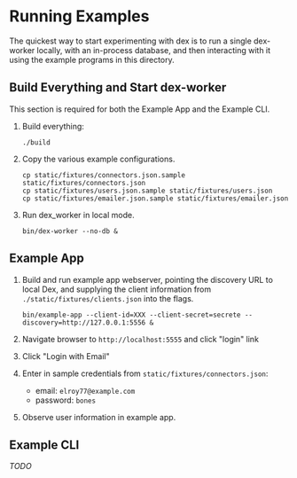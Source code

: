 Running Examples
===

The quickest way to start experimenting with dex is to run a single dex-worker
locally, with an in-process database, and then interacting with it using the
example programs in this directory.


## Build Everything and Start dex-worker

This section is required for both the Example App and the Example CLI.

1. Build everything:

   ```console
   ./build
   ```

1. Copy the various example configurations.

    ```console
    cp static/fixtures/connectors.json.sample static/fixtures/connectors.json
    cp static/fixtures/users.json.sample static/fixtures/users.json
    cp static/fixtures/emailer.json.sample static/fixtures/emailer.json
    ```

1. Run dex_worker in local mode.

    ```console
    bin/dex-worker --no-db &
    ```

## Example App

1. Build and run example app webserver, pointing the discovery URL to local Dex, and
supplying the client information from `./static/fixtures/clients.json` into the flags.
   ```console
   bin/example-app --client-id=XXX --client-secret=secrete --discovery=http://127.0.0.1:5556 &
   ```

1. Navigate browser to `http://localhost:5555` and click "login" link
1. Click "Login with Email"
1. Enter in sample credentials from `static/fixtures/connectors.json`:

   * email: `elroy77@example.com`
   * password: `bones`

1. Observe user information in example app.

## Example CLI
*TODO*
